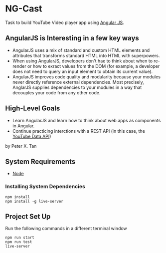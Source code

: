 # NG-Cast

Task to build YouTube Video player app using [Angular JS](https://angularjs.org/).

## AngularJS is Interesting in a few key ways

- AngularJS uses a mix of standard and custom HTML elements and attributes that transforms standard HTML into HTML with superpowers.
- When using AngularJS, developers don't hae to think about when to re-render or how to exract values from the DOM (for example, a developer does not need to query an input element to obtain its current value).
- AngularJS improves code quality and modularity because your modules never directly reference external dependencies. Most precisely, AnglarJS supplies dependencies to your modules in a way that decouples your code from any other code.

## High-Level Goals

- Learn AngularJS and learn how to think about web apps as components in Angular.
- Continue practicing interctions with a REST API (in this case, the [YouTube Data API](https://developers.google.com/youtube/v3/?hl=en))

by Peter X. Tan

## System Requirements

- [Node](https://nodejs.org/en/)

### Installing System Dependencies

```
npm install
npm install -g live-server
```

## Project Set Up

Run the following commands in a different terminal window

```
npm run start
npm run test
live-server
```